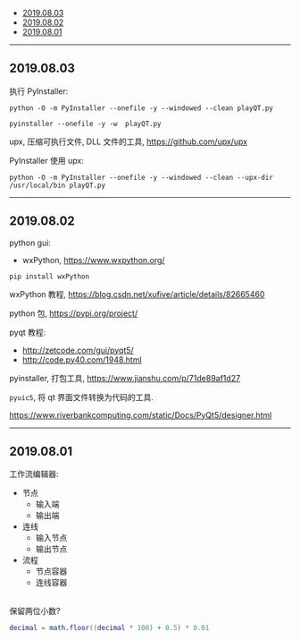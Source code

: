 
- [2019.08.03](#20190803)
- [2019.08.02](#20190802)
- [2019.08.01](#20190801)


---

## 2019.08.03

执行 PyInstaller:

`python -O -m PyInstaller --onefile -y --windowed --clean playQT.py`

`pyinstaller --onefile -y -w  playQT.py`


upx, 压缩可执行文件, DLL 文件的工具, https://github.com/upx/upx

PyInstaller 使用 upx:

`python -O -m PyInstaller --onefile -y --windowed --clean --upx-dir /usr/local/bin playQT.py`



---

## 2019.08.02

python gui:

- wxPython, https://www.wxpython.org/

`pip install wxPython`

wxPython 教程, https://blog.csdn.net/xufive/article/details/82665460

python 包, https://pypi.org/project/

pyqt 教程:

- http://zetcode.com/gui/pyqt5/
- http://code.py40.com/1948.html


pyinstaller, 打包工具, https://www.jianshu.com/p/71de89af1d27

`pyuic5`, 将 qt 界面文件转换为代码的工具.

https://www.riverbankcomputing.com/static/Docs/PyQt5/designer.html


---

## 2019.08.01

工作流编辑器:

- 节点
  - 输入端
  - 输出端
- 连线
  - 输入节点
  - 输出节点
- 流程
  - 节点容器
  - 连线容器

<br>
保留两位小数?

```lua
decimal = math.floor((decimal * 100) + 0.5) * 0.01
```

